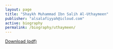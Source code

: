 ```yaml
---
layout: page
title: "Shaykh Muhammad Ibn Salih Al-Uthaymeen"
publisher: "alsalafiyyah@icloud.com"
active: biography
permalink: /biography/uthaymeen/
---
```


[Download (pdf)](https://alsalafiyyah.github.io/pdf/The-Life-of-Imam-Muhammad-bin-Salih-Al-Uthaymin.pdf)
